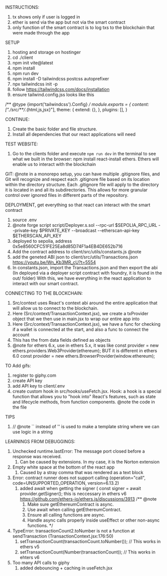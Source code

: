 INSTRUCTIONS:
1. tx shows only if user is logged in
2. ether is send via the app but not via the smart contract
3. only function of the smart contract is to log txs to the blockchain that were made through the app



SETUP
1. hosting and storage on hostinger
2. cd ./client
3. npm init vite@latest
4. npm install
5. npm run dev
6. npm install -D tailwindcss postcss autoprefixer
7. npx tailwindcss init -p
8. follow https://tailwindcss.com/docs/installation
9. ensure tailwind.config.jss looks like this

/** @type {import('tailwindcss').Config} */
module.exports = {
  content: ["./src/**/*.{html,js,jsx}"],
  theme: {
    extend: {},
  },
  plugins: [],
}



CONTINUE:
1. Create the basic folder and file structure.
2. Install all dependencies that our react applications will need
  


TEST WEBSITE:

1. Go to the clients folder and execute `npm run dev` in the terminal to see what we built in the browser:
npm install react-install ethers. Ethers will enable us to interact with the blockchain


GIT:
@note in a monorepo setup, you can have multiple .gitignore files, and Git will recognize and respect each .gitignore file based on its location within the directory structure. Each .gitignore file will apply to the directory it is located in and all its subdirectories. This allows for more granular control over ignored files in different parts of the repository.


DEPLOYMENT, get everything so that react can interact with the smart contract
1. source .env
2. @note forge script script/Deployer.s.sol --rpc-url $SEPOLIA_RPC_URL --private-key $PRIVATE_KEY --broadcast --etherscan-api-key $ETHERSCAN_API_KEY
3. deployed to sepolia, address 0x5e8560CFC51FE25Ea8d85D74F1a4EB4DE652b716
4. Add the contract address to client/src/utils/constants.js @note
5. add the geneted ABI json to client/src/utils/Transactions.json https://youtu.be/Wn_Kb3MR_cU?t=5554
6. In constants.json, import the Transactions.json and then export the abi (In deployed via a deployer script contract with foundry, it is found in the out/ folder)
With this, we have everything in the react application to interact with our smart contract.



CONNECTING TO THE BLOCKCHAIN:
1. Src/context uses React's context abi around the entire application that will allow us to connect to the blockchain. 
2. Here (Src/context/TransactionContext.jsx), we create a txProvider object that we then use in main.jsx to wrap our entire app into
3. Here (Src/context/TransactionContext.jsx), we have a func for checking if a wallet is connected at the start, and also a func to connect the account
4. This has the from data fields defined as objects
5. @note for ethers 6.x, use 
in ethers 5.x, it was like  const provider = new ethers.providers.Web3Provider(ethereum); BUT it is different in ethers 6.0
const provider = new ethers.BrowserProvider(window.ethereum);


TO Add gifs:
1. register to giphy.com
2. create API key
3. add API key to client/.env
4. create custom hook in src/hooks/useFetch.jsx. Hook: a hook is a special function that allows you to "hook into" React's features, such as state and lifecycle methods, from function components.
@note the code in the file


TIPS
1. // @note `` instead of '' is used to make a template string where we can use logic in a string


LEARNINGS FROM DEBUGGINGS:
1. Unchecked runtime.lastError: The message port closed before a response was received.
   1. Can be caused by extensions. In my case, it is the Norton extension
2. Empty white space at the bottom of the react app
   1. Caused by a stray comma that was rendered as a text block
3. Error: contract runner does not support calling (operation="call", code=UNSUPPORTED_OPERATION, version=6.13.2)
   1.   added await when getting the signer (    const signer = await provider.getSigner();
   this is neccessary in ethers v6 https://github.com/ethers-io/ethers.js/discussions/3913
    /** @note 
        1. Make sure getEthereumContract is async.
        2. Use await when calling getEthereumContract.
        3. Ensure all calling functions are async.
        4. Handle async calls properly inside useEffect or other non-async functions. */
4. TypeError: transactionCount2.toNumber is not a function
    at sendTransaction (TransactionContext.jsx:176:50)
    1. setTransactionCount(transactionCount.toNumber()); // This works in ethers v5
    2. setTransactionCount(Number(transactionCount)); // This works in ehters v6
5. Too many API calls to giphy
   1. added debouncing + caching in useFetch.jsx


